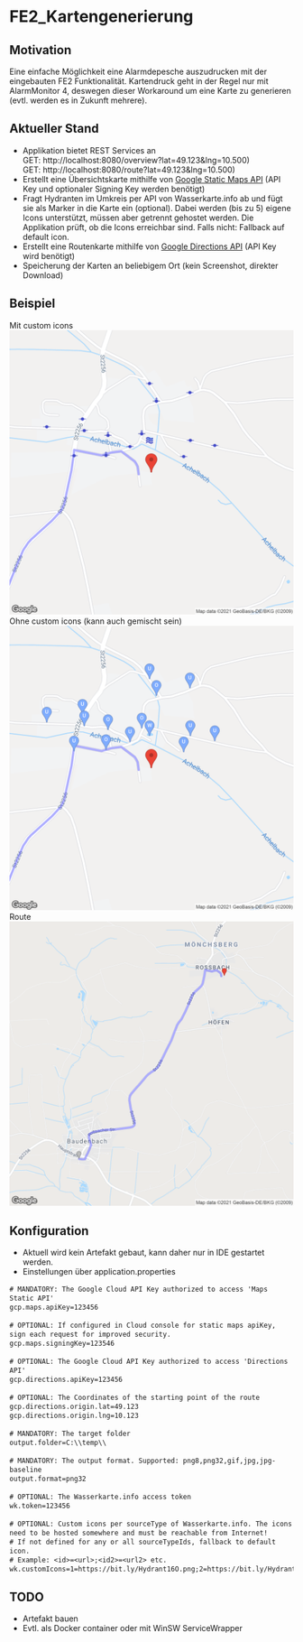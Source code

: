 # FE2_Kartengenerierung
## Motivation
Eine einfache Möglichkeit eine Alarmdepesche auszudrucken mit der eingebauten FE2 Funktionalität. Kartendruck geht in der Regel nur mit AlarmMonitor 4, deswegen dieser Workaround um eine Karte zu generieren (evtl. werden es in Zukunft mehrere).
## Aktueller Stand
* Applikation bietet REST Services an  
  GET: http://localhost:8080/overview?lat=49.123&lng=10.500)  
  GET: http://localhost:8080/route?lat=49.123&lng=10.500) 
* Erstellt eine Übersichtskarte mithilfe von [Google Static Maps API](https://developers.google.com/maps/documentation/maps-static/overview) 
  (API Key und optionaler Signing Key werden benötigt)
* Fragt Hydranten im Umkreis per API von Wasserkarte.info ab und fügt sie als Marker in die Karte ein (optional). 
  Dabei werden (bis zu 5) eigene Icons unterstützt, müssen aber getrennt gehostet werden. 
  Die Applikation prüft, ob die Icons erreichbar sind. Falls nicht: Fallback auf default icon.
* Erstellt eine Routenkarte mithilfe von [Google Directions API](https://developers.google.com/maps/documentation/directions/overview)
  (API Key wird benötigt)
* Speicherung der Karten an beliebigem Ort (kein Screenshot, direkter Download)
## Beispiel
Mit custom icons
![Alt text](screenshots/readme/overview_customicons.png?raw=true "Generated overview with custom icons")
Ohne custom icons (kann auch gemischt sein)
![Alt text](screenshots/readme/overview_noicons.png?raw=true "Generated overview without custom icons")
Route
![Alt text](screenshots/readme/route.png?raw=true "Generated route")
## Konfiguration
* Aktuell wird kein Artefakt gebaut, kann daher nur in IDE gestartet werden.
* Einstellungen über application.properties
```
# MANDATORY: The Google Cloud API Key authorized to access 'Maps Static API'
gcp.maps.apiKey=123456

# OPTIONAL: If configured in Cloud console for static maps apiKey, sign each request for improved security.
gcp.maps.signingKey=123546

# OPTIONAL: The Google Cloud API Key authorized to access 'Directions API'
gcp.directions.apiKey=123456

# OPTIONAL: The Coordinates of the starting point of the route
gcp.directions.origin.lat=49.123
gcp.directions.origin.lng=10.123

# MANDATORY: The target folder
output.folder=C:\\temp\\

# MANDATORY: The output format. Supported: png8,png32,gif,jpg,jpg-baseline
output.format=png32

# OPTIONAL: The Wasserkarte.info access token
wk.token=123456

# OPTIONAL: Custom icons per sourceType of Wasserkarte.info. The icons need to be hosted somewhere and must be reachable from Internet!
# If not defined for any or all sourceTypeIds, fallback to default icon.
# Example: <id>=<url>;<id2>=<url2> etc.
wk.customIcons=1=https://bit.ly/Hydrant16O.png;2=https://bit.ly/Hydrant16U.png;3=https://bit.ly/Hydrant16W.png
```
## TODO
* Artefakt bauen
* Evtl. als Docker container oder mit WinSW ServiceWrapper